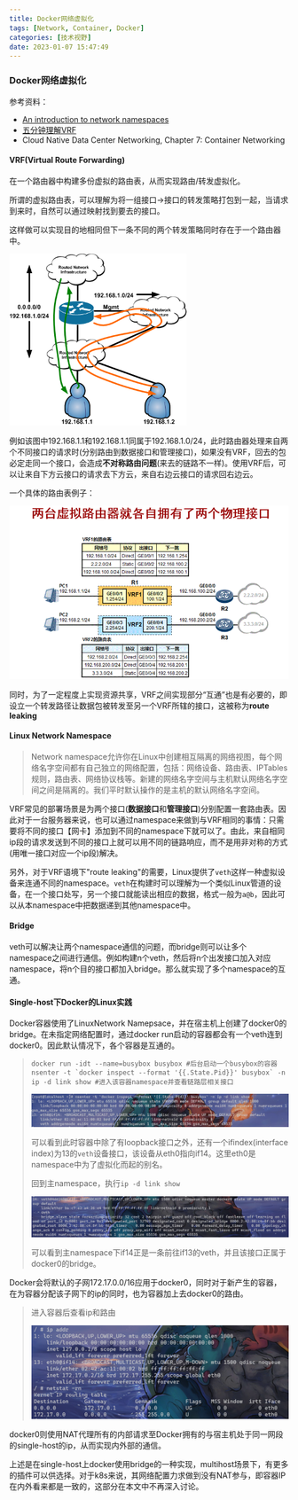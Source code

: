 ```yaml
---
title: Docker网络虚拟化
tags: [Network, Container, Docker]
categories: [技术视野]
date: 2023-01-07 15:47:49
---
```


### Docker网络虚拟化

参考资料：

- [An introduction to network namespaces](https://www.dasblinkenlichten.com/an-introduction-to-network-namespaces/)
- [五分钟理解VRF](https://blog.csdn.net/Kangyucheng/article/details/88051969)
- Cloud Native Data Center Networking, Chapter 7: Container Networking

#### VRF(Virtual Route Forwarding)

在一个路由器中构建多份虚拟的路由表，从而实现路由/转发虚拟化。

所谓的虚拟路由表，可以理解为将一组接口->接口的转发策略打包到一起，当请求到来时，自然可以通过映射找到要去的接口。

这样做可以实现目的地相同但下一条不同的两个转发策略同时存在于一个路由器中。

<img src="Docker网络虚拟化/image_thumb3.png" alt="image" style="zoom: 67%;" />

例如该图中192.168.1.1和192.168.1.1同属于192.168.1.0/24，此时路由器处理来自两个不同接口的请求时(分别路由到数据接口和管理接口)，如果没有VRF，回去的包必定走同一个接口，会造成**不对称路由问题**(来去的链路不一样)。使用VRF后，可以让来自下方云接口的请求去下方云，来自右边云接口的请求回右边云。

一个具体的路由表例子：

<img src="Docker网络虚拟化/20190301111226761.gif" alt="img" style="zoom: 67%;" />

同时，为了一定程度上实现资源共享，VRF之间实现部分“互通”也是有必要的，即设立一个转发路径让数据包被转发至另一个VRF所辖的接口，这被称为**route leaking**

#### Linux Network Namespace

> Network namespace允许你在Linux中创建相互隔离的网络视图，每个网络名字空间都有自己独立的网络配置，包括：网络设备、路由表、IPTables规则，路由表、网络协议栈等。新建的网络名字空间与主机默认网络名字空间之间是隔离的。我们平时默认操作的是主机的默认网络名字空间。

VRF常见的部署场景是为两个接口(**数据接口**和**管理接口**)分别配置一套路由表。因此对于一台服务器来说，也可以通过namespace来做到与VRF相同的事情：只需要将不同的接口【网卡】添加到不同的namespace下就可以了。由此，来自相同ip段的请求发送到不同的接口上就可以用不同的链路响应，而不是用非对称的方式(用唯一接口对应一个ip段)解决。

另外，对于VRF语境下"route leaking"的需要，Linux提供了`veth`这样一种虚拟设备来连通不同的namespace。`veth`在构建时可以理解为一个类似Linux管道的设备，在一个接口处写，另一个接口就能读出相应的数据，格式一般为`a@b`，因此可以从本namespace中把数据递到其他namespace中。

#### Bridge

veth可以解决让两个namespace通信的问题，而bridge则可以让多个namespace之间进行通信。例如构建n个veth，然后将n个出发接口加入对应namespace，将n个目的接口都加入bridge。那么就实现了多个namespace的互通。

#### Single-host下Docker的Linux实践

Docker容器使用了LinuxNetwork Namepsace，并在宿主机上创建了docker0的bridge。在未指定网络配置时，通过docker run启动的容器都会有一个veth连到docker0。因此默认情况下，各个容器是互通的。

> ```shell
> docker run -idt --name=busybox busybox #后台启动一个busybox的容器
> nsenter -t `docker inspect --format '{{.State.Pid}}' busybox` -n ip -d link show #进入该容器namespace并查看链路层相关接口
> ```
>
> ![image-20230107171508344](Docker网络虚拟化/image-20230107171508344.png)
>
> 可以看到此时容器中除了有loopback接口之外，还有一个ifindex(interface index)为13的`veth`设备接口，该设备从eth0指向if14。这里eth0是namespace中为了虚拟化而起的别名。
>
> 回到主namespace，执行`ip -d link show`
>
> ![image-20230107172025305](Docker网络虚拟化/image-20230107172025305.png)
>
> 可以看到主namespace下if14正是一条前往if13的veth，并且该接口正属于docker0的bridge。

Docker会将默认的子网172.17.0.0/16应用于docker0，同时对于新产生的容器，在为容器分配该子网下的ip的同时，也为容器加上去docker0的路由。

> 进入容器后查看ip和路由
>
> <img src="Docker网络虚拟化/image-20230107175917501.png" alt="image-20230107175917501" style="zoom:50%;" />

docker0则使用NAT代理所有的内部请求至Docker拥有的与宿主机处于同一网段的single-host的ip，从而实现内外部的通信。



上述是在single-host上docker使用bridge的一种实现，multihost场景下，有更多的插件可以供选择。对于k8s来说，其网络配置力求做到没有NAT参与，即容器IP在内外看来都是一致的，这部分在本文中不再深入讨论。
